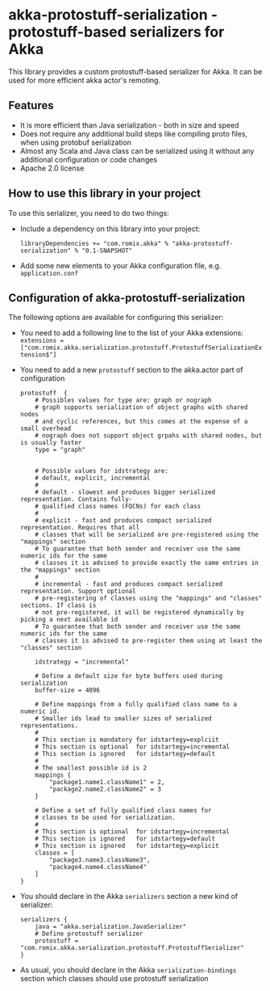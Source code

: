 akka-protostuff-serialization - protostuff-based serializers for Akka
=====================================================================

This library provides a custom protostuff-based serializer for Akka. It can be used for more efficient akka actor's remoting. 

Features
--------

*   It is more efficient than Java serialization - both in size and speed 
*   Does not require any additional build steps like compiling proto files, when using protobuf serialization
*   Almost any Scala and Java class can be serialized using it without any additional configuration or code changes
*   Apache 2.0 license

How to use this library in your project
----------------------------------------

To use this serializer, you need to do two things:
*   Include a dependency on this library into your project:

	`libraryDependencies += "com.romix.akka" % "akka-protostuff-serialization" % "0.1-SNAPSHOT"`
    
*   Add some new elements to your Akka configuration file, e.g. `application.conf`


Configuration of akka-protostuff-serialization
----------------------------------------------

The following options are available for configuring this serializer:

*   You need to add a following line to the list of your Akka extensions:
	`extensions = ["com.romix.akka.serialization.protostuff.ProtostuffSerializationExtension$"]`

*   You need to add a new `protostuff` section to the akka.actor part of configuration  

		protostuff  {  
			# Possibles values for type are: graph or nograph  
			# graph supports serialization of object graphs with shared nodes  
			# and cyclic references, but this comes at the expense of a small overhead  
			# nograph does not support object grpahs with shared nodes, but is usually faster   
			type = "graph"  
			
			  
			# Possible values for idstrategy are:  
			# default, explicit, incremental  
			#  
			# default - slowest and produces bigger serialized representation. Contains fully-  
			# qualified class names (FQCNs) for each class  
			#  
			# explicit - fast and produces compact serialized representation. Requires that all  
			# classes that will be serialized are pre-registered using the "mappings" section  
			# To guarantee that both sender and receiver use the same numeric ids for the same  
			# classes it is advised to provide exactly the same entries in the "mappings" section   
			#  
			# incremental - fast and produces compact serialized representation. Support optional  
			# pre-registering of classes using the "mappings" and "classes" sections. If class is  
			# not pre-registered, it will be registered dynamically by picking a next available id  
			# To guarantee that both sender and receiver use the same numeric ids for the same   
			# classes it is advised to pre-register them using at least the "classes" section   
			  
			idstrategy = "incremental"  
			  
			# Define a default size for byte buffers used during serialization   
			buffer-size = 4096  
			  
			# Define mappings from a fully qualified class name to a numeric id.  
			# Smaller ids lead to smaller sizes of serialized representations.  
			#  
			# This section is mandatory for idstartegy=explciit  
			# This section is optional  for idstartegy=incremental  
			# This section is ignored   for idstartegy=default  
			#   
			# The smallest possible id is 2   
			mappings {  
				"package1.name1.className1" = 2,  
				"package2.name2.className2" = 3  
			}  
			  
			# Define a set of fully qualified class names for   
			# classes to be used for serialization.  
			#  
			# This section is optional  for idstartegy=incremental  
			# This section is ignored   for idstartegy=default  
			# This section is ignored   for idstartegy=explicit  
			classes = [  
				"package3.name3.className3",  
				"package4.name4.className4"  
			]  
		}


*   You should declare in the Akka `serializers` section a new kind of serializer:  

		serializers {  
			java = "akka.serialization.JavaSerializer"  
			# Define protostuff serializer   
			protostuff = "com.romix.akka.serialization.protostuff.ProtostuffSerializer"  
		}    
     
*    As usual, you should declare in the Akka `serialization-bindings` section which classes should use protostuff serialization
